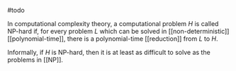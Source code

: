 #todo 

In computational complexity theory, a computational problem $H$ is called NP-hard if, for every problem $L$ which can be solved in [[non-deterministic]] [[polynomial-time]], there is a polynomial-time [[reduction]] from $L$ to $H$.

Informally, if $H$ is NP-hard, then it is at least as difficult to solve as the problems in [[NP]].